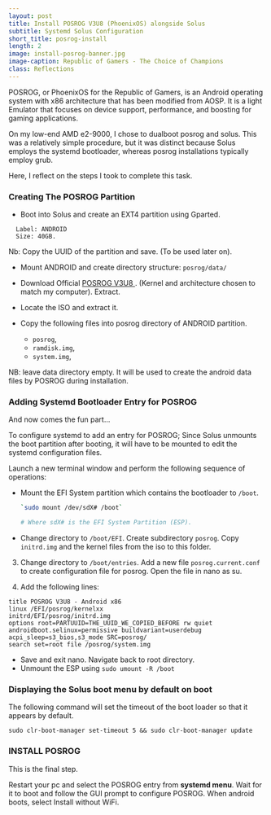 ```yaml
---
layout: post
title: Install POSROG V3U8 (PhoenixOS) alongside Solus
subtitle: Systemd Solus Configuration
short_title: posrog-install
length: 2
image: install-posrog-banner.jpg
image-caption: Republic of Gamers - The Choice of Champions
class: Reflections
---
```


POSROG, or PhoenixOS for the Republic of Gamers, is an Android operating system with x86 architecture that has been modified from AOSP. It is a light Emulator that focuses on device support, performance, and boosting for gaming applications.

On my low-end AMD e2-9000, I chose to dualboot posrog and solus. This was a relatively simple procedure, but it was distinct because Solus employs the systemd bootloader, whereas posrog installations typically employ grub.

Here, I reflect on the steps I took to complete this task.

### Creating The POSROG Partition

- Boot into Solus and create an EXT4 partition using Gparted.

```
  Label: ANDROID
  Size: 40GB.
```

Nb: Copy the UUID of the partition and save. (To be used later on).

- Mount ANDROID and create directory structure:
  `posrog/data/`

- Download Official [POSROG V3U8 ](https://posrog.com.id/download). (Kernel and architecture chosen to match my computer). Extract.

- Locate the ISO and extract it.

- Copy the following files into posrog directory of ANDROID partition.

  - `posrog`,
  - `ramdisk.img`,
  - `system.img`,

NB: leave data directory empty. It will be used to create the android data files by POSROG during installation.

### Adding Systemd Bootloader Entry for POSROG

And now comes the fun part...

To configure systemd to add an entry for POSROG; Since Solus unmounts the boot partition after booting, it will have to be mounted to edit the systemd configuration files.

Launch a new terminal window and perform the following sequence of operations:

- Mount the EFI System partition which contains the bootloader to `/boot`.

  ```bash
  `sudo mount /dev/sdX# /boot`

  # Where sdX# is the EFI System Partition (ESP).
  ```

- Change directory to `/boot/EFI`. Create subdirectory `posrog`. Copy `initrd.img` and the kernel files from the iso to this folder.

3. Change directory to `/boot/entries`. Add a new file `posrog.current.conf` to create configuration file for posrog. Open the file in nano as su.

4. Add the following lines:

```
title POSROG V3U8 - Android x86
linux /EFI/posrog/kernelxx
initrd/EFI/posrog/initrd.img
options root=PARTUUID=THE_UUID_WE_COPIED_BEFORE rw quiet androidboot.selinux=permissive buildvariant=userdebug acpi_sleep=s3_bios,s3_mode SRC=posrog/
search set=root file /posrog/system.img
```

- Save and exit nano. Navigate back to root directory.
- Unmount the ESP using `sudo umount -R /boot`

### Displaying the Solus boot menu by default on boot

The following command will set the timeout of the boot loader so that it appears by default.

`sudo clr-boot-manager set-timeout 5 && sudo clr-boot-manager update`

### INSTALL POSROG

This is the final step.

Restart your pc and select the POSROG entry from **systemd menu**. Wait for it to boot and follow the GUI prompt to configure POSROG.
When android boots, select Install without WiFi.
